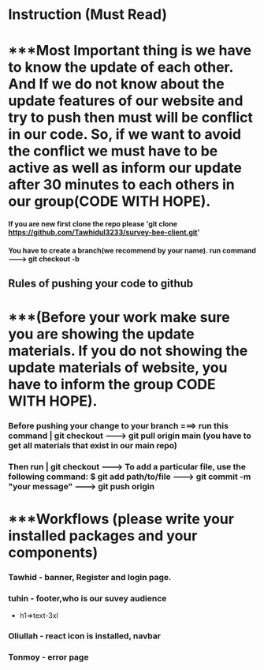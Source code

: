 # Instruction (Must Read)

# \*\*\*Most Important thing is we have to know the update of each other. And If we do not know about the update features of our website and try to push then must will be conflict in our code. So, if we want to avoid the conflict we must have to be active as well as inform our update after 30 minutes to each others in our group(CODE WITH HOPE).

#### If you are new first clone the repo please 'git clone https://github.com/Tawhidul3233/survey-bee-client.git'

#### You have to create a branch(we recommend by your name). run command ---> git checkout -b <yourname>

## Rules of pushing your code to github

# \*\*\*(Before your work make sure you are showing the update materials. If you do not showing the update materials of website, you have to inform the group CODE WITH HOPE).

### Before pushing your change to your branch ===> run this command | git checkout <yourbranchname> ---> git pull origin main (you have to get all materials that exist in our main repo)

### Then run | git checkout <yourbranchname> ---> To add a particular file, use the following command: $ git add path/to/file ---> git commit -m "your message" ---> git push origin <yourbranchname>

# \*\*\*Workflows (please write your installed packages and your components)

### Tawhid - banner, Register and login page.

### tuhin - footer,who is our suvey audience

- h1=>text-3xl

### Oliullah - react icon is installed, navbar

### Tonmoy - error page
